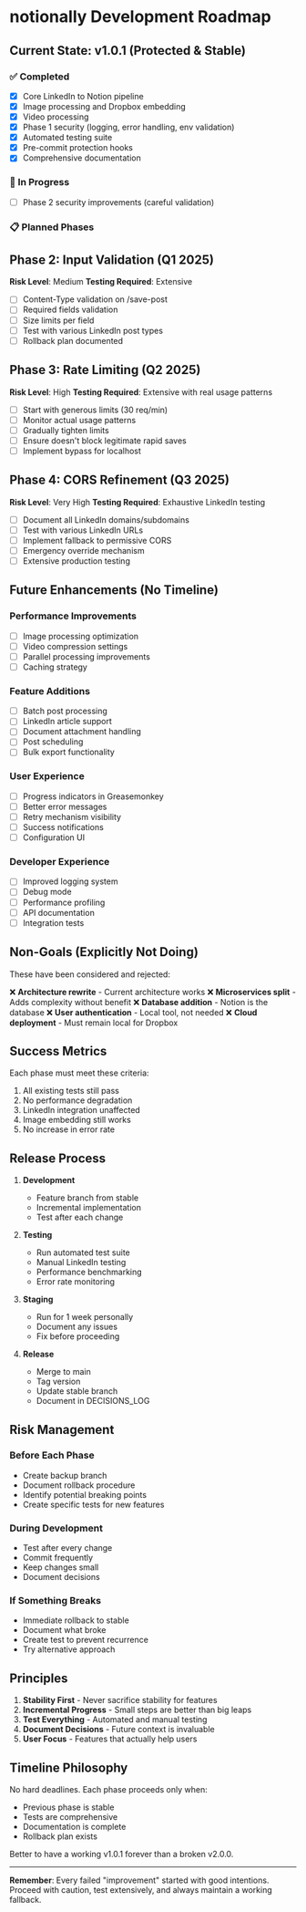 # notionally Development Roadmap

## Current State: v1.0.1 (Protected & Stable)

### ✅ Completed
- [x] Core LinkedIn to Notion pipeline
- [x] Image processing and Dropbox embedding
- [x] Video processing
- [x] Phase 1 security (logging, error handling, env validation)
- [x] Automated testing suite
- [x] Pre-commit protection hooks
- [x] Comprehensive documentation

### 🔄 In Progress
- [ ] Phase 2 security improvements (careful validation)

### 📋 Planned Phases

## Phase 2: Input Validation (Q1 2025)
**Risk Level**: Medium
**Testing Required**: Extensive

- [ ] Content-Type validation on /save-post
- [ ] Required fields validation
- [ ] Size limits per field
- [ ] Test with various LinkedIn post types
- [ ] Rollback plan documented

## Phase 3: Rate Limiting (Q2 2025)
**Risk Level**: High
**Testing Required**: Extensive with real usage patterns

- [ ] Start with generous limits (30 req/min)
- [ ] Monitor actual usage patterns
- [ ] Gradually tighten limits
- [ ] Ensure doesn't block legitimate rapid saves
- [ ] Implement bypass for localhost

## Phase 4: CORS Refinement (Q3 2025)
**Risk Level**: Very High
**Testing Required**: Exhaustive LinkedIn testing

- [ ] Document all LinkedIn domains/subdomains
- [ ] Test with various LinkedIn URLs
- [ ] Implement fallback to permissive CORS
- [ ] Emergency override mechanism
- [ ] Extensive production testing

## Future Enhancements (No Timeline)

### Performance Improvements
- [ ] Image processing optimization
- [ ] Video compression settings
- [ ] Parallel processing improvements
- [ ] Caching strategy

### Feature Additions
- [ ] Batch post processing
- [ ] LinkedIn article support
- [ ] Document attachment handling
- [ ] Post scheduling
- [ ] Bulk export functionality

### User Experience
- [ ] Progress indicators in Greasemonkey
- [ ] Better error messages
- [ ] Retry mechanism visibility
- [ ] Success notifications
- [ ] Configuration UI

### Developer Experience
- [ ] Improved logging system
- [ ] Debug mode
- [ ] Performance profiling
- [ ] API documentation
- [ ] Integration tests

## Non-Goals (Explicitly Not Doing)

These have been considered and rejected:

❌ **Architecture rewrite** - Current architecture works
❌ **Microservices split** - Adds complexity without benefit
❌ **Database addition** - Notion is the database
❌ **User authentication** - Local tool, not needed
❌ **Cloud deployment** - Must remain local for Dropbox

## Success Metrics

Each phase must meet these criteria:
1. All existing tests still pass
2. No performance degradation
3. LinkedIn integration unaffected
4. Image embedding still works
5. No increase in error rate

## Release Process

1. **Development**
   - Feature branch from stable
   - Incremental implementation
   - Test after each change

2. **Testing**
   - Run automated test suite
   - Manual LinkedIn testing
   - Performance benchmarking
   - Error rate monitoring

3. **Staging**
   - Run for 1 week personally
   - Document any issues
   - Fix before proceeding

4. **Release**
   - Merge to main
   - Tag version
   - Update stable branch
   - Document in DECISIONS_LOG

## Risk Management

### Before Each Phase
- Create backup branch
- Document rollback procedure
- Identify potential breaking points
- Create specific tests for new features

### During Development
- Test after every change
- Commit frequently
- Keep changes small
- Document decisions

### If Something Breaks
- Immediate rollback to stable
- Document what broke
- Create test to prevent recurrence
- Try alternative approach

## Principles

1. **Stability First** - Never sacrifice stability for features
2. **Incremental Progress** - Small steps are better than big leaps
3. **Test Everything** - Automated and manual testing
4. **Document Decisions** - Future context is invaluable
5. **User Focus** - Features that actually help users

## Timeline Philosophy

No hard deadlines. Each phase proceeds only when:
- Previous phase is stable
- Tests are comprehensive
- Documentation is complete
- Rollback plan exists

Better to have a working v1.0.1 forever than a broken v2.0.0.

---

**Remember**: Every failed "improvement" started with good intentions. Proceed with caution, test extensively, and always maintain a working fallback.